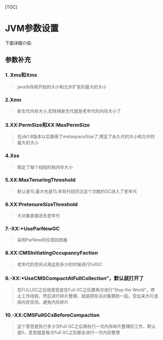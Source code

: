 [TOC]
# JVM参数设置


下面详细介绍:
## 参数补充
### 1. Xms和Xmx
>java内存刚开始的大小和允许扩张的最大的大小

### 2.Xmn
>新生代内存大小,扣除掉新生代就是老年代的内存大小了

### 3.XX:PermSize和XX:MaxPermSize
>在jdk1.8版本以后换用了metaspaceSize了,限定了永久代的大小和允许的最大的大小

### 4.Xss
>限定了每个线程的栈内存大小

### 5.XX:MaxTenuringThreshold
>默认是15,最大也是15,年轻代经历过这个次数的GC进入了老年代

### 6.XX:PretenureSizeThreshold
>大对象直接进去老年代

### 7.-XX:+UseParNewGC
>采用ParNew的垃圾回收器

### 8.XX:CMSInitiatingOccupancyFaction
>老年代的空间占用达到多少的时候进行fullGC

### 9.-XX:+UseCMSCompactAtFullCollection”，默认就打开了
>在FULLGC之后他意思是在Full GC之后要再次进行“Stop the World”，停止工作线程，然后进行碎片整理，就是把存活对象挪到一起，空出来大片连续内存空间，避免内存碎片

### 10.-XX:CMSFullGCsBeforeCompaction
>这个意思是执行多少次Full GC之后再执行一次内存碎片整理的工作，默认是0，意思就是每次Full GC之后都会进行一次内存整理